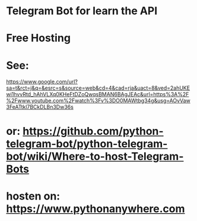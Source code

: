 # Telegram Bot for learn the API 


# Free Hosting
# See: 

https://www.google.com/url?sa=t&rct=j&q=&esrc=s&source=web&cd=4&cad=rja&uact=8&ved=2ahUKEwi1hvvRtd_hAhVLXq0KHeFtDZoQwqsBMAN6BAgJEAc&url=https%3A%2F%2Fwww.youtube.com%2Fwatch%3Fv%3DO0MAWtbg34g&usg=AOvVaw3FeATtkl7BCkDLBn3Dw36s

# or: https://github.com/python-telegram-bot/python-telegram-bot/wiki/Where-to-host-Telegram-Bots


# hosten on: https://www.pythonanywhere.com
            